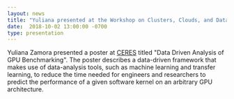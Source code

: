 ```yaml
---
layout: news
title: "Yuliana presented at the Workshop on Clusters, Clouds, and Data for Scientific Computing"
date:  2018-10-02 13:00:00 -0700
type: presentation
---
```


Yuliana Zamora presented a poster at   [CERES](https://ceres.cs.uchicago.edu/index.html) titled "Data Driven Analysis of GPU Benchmarking". The poster describes  a data-driven framework that makes use of data-analysis tools, such as machine learning and transfer learning, to reduce the time needed for engineers and researchers to predict the performance of a given software kernel on an arbitrary GPU architecture.

